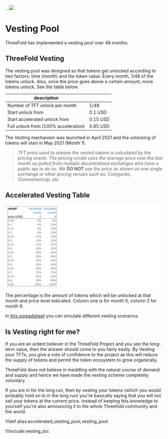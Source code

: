 ...![](img/sustainable.png)

# Vesting Pool

ThreeFold has implemented a vesting pool over 48 months.

## ThreeFold Vesting 

The vesting pool was designed so that tokens get unlocked according to two factors; time (month) and the token value. Every month, 1/48 of the tokens unlock. Also, once the price goes above a certain amount, more tokens unlock. See the table below.

| description                          |          |
| ------------------------------------ | -------- |
| Number of TFT unlock per month       | 1/48     |
| Start unlock from                    | 0.1 USD  |
| Start accelerated unlock from        | 0.15 USD |
| Full unlock from (100% acceleration) | 0.85 USD |

The Vesting mechanism was launched in April 2021 and the unlocking of tokens will start in May 2021 (Month 1).

> *TFT price used to release the vested tokens is calculated by the pricing oracle. The pricing orcale uses the average price over the last month as pulled from multiple decentralized exchanges who have a public api to do so. We* **DO NOT** *use the price as shown on one single exchange or other pricing venues such as: Coingecko, Coinmarketcap, etc.*

## Accelerated Vesting Table

![](img/vesting_scheme.png)

The percentage is the amount of tokens which will be unlocked at that month and price level indicated. Column one is for month 0, column 2 for month 9.

In [this spreadsheet](https://secure.threefold.me/sheet/#/2/sheet/view/1n-dKvn0uImvw9y72Wai1eXhVtKLP5-gRnNT4ZmO3dQ/) you can simulate different vesting scenarios.

## Is Vesting right for me?

If you are an ardent believer in the ThreeFold Project and you see the long-term value, then the answer should come to you fairly easily. By Vesting your TFTs, you give a vote of confidence to the project as this will reduce the supply of tokens and permit the token ecosystem to grow organically. 

ThreeFold does not believe in meddling with the natural course of demand and supply and hence we have made the vesting scheme completely voluntary.

If you are in for the long run, then by vesting your tokens (which you would probably hold on to in the long run) you're basically saying that you will not sell your tokens at the current price. Instead of keeping this knowledge to yourself you're also announcing it to the whole Threefold community and the world.

!!!def alias:accelerated_vesting_pool,vesting_pool

!!!include:vesting_toc